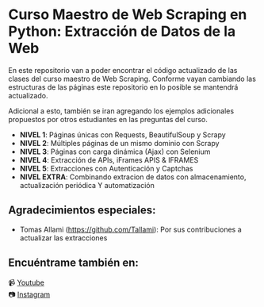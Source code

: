 # Curso Maestro de Web Scraping en Python: Extracción de Datos de la Web

En este repositorio van a poder encontrar el código actualizado de las clases del curso maestro de Web Scraping. Conforme vayan cambiando las estructuras de las páginas este repositorio en lo posible se mantendrá actualizado.   

Adicional a esto, también se iran agregando los ejemplos adicionales propuestos por otros estudiantes en las preguntas del curso.    
   
- **NIVEL 1**: Páginas únicas con Requests, BeautifulSoup y Scrapy    
- **NIVEL 2**: Múltiples páginas de un mismo dominio con Scrapy   
- **NIVEL 3**: Páginas con carga dinámica (Ajax) con Selenium      
- **NIVEL 4**: Extracción de APIs, iFrames APIS & IFRAMES        
- **NIVEL 5**: Extracciones con Autenticación y Captchas    
- **NIVEL EXTRA**: Combinando extracion de datos con almacenamiento, actualización periódica Y automatización


## Agradecimientos especiales:
- Tomas Allami (https://github.com/Tallami): Por sus contribuciones a actualizar las extracciones

## Encuéntrame también en:   
📹 [Youtube](https://www.youtube.com/channel/UCMqY16CUHOQvKepPW-f9M8Q)   
📷 [Instagram](https://www.instagram.com/leo.profesor/)   
